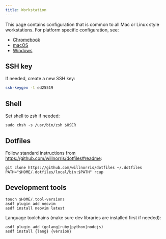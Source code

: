 ```yaml
---
title: Workstation
---
```


This page contains configuration that is common to all Mac or Linux style workstations.
For platform specific configuration, see:

 - [Chromebook](../chromebook/)
 - [macOS](../macos/)
 - [Windows](../windows/)

## SSH key

If needed, create a new SSH key:

``` sh
ssh-keygen -t ed25519
```

## Shell

Set shell to zsh if needed:

    sudo chsh -s /usr/bin/zsh $USER

## Dotfiles

Follow standard instructions from <https://github.com/willnorris/dotfiles#readme>:

    git clone https://github.com/willnorris/dotfiles ~/.dotfiles
    PATH="$HOME/.dotfiles/local/bin:$PATH" rcup

## Development tools

    touch $HOME/.tool-versions
    asdf plugin add neovim
    asdf install neovim latest

Language toolchains (make sure dev libraries are installed first if needed):

    asdf plugin add (golang|ruby|python|nodejs)
    asdf install {lang} {version}
